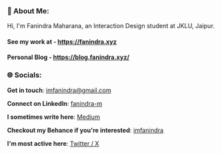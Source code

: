 ### 💫 About Me:
Hi, I'm Fanindra Maharana, an Interaction Design student at JKLU, Jaipur.


#### See my work at - https://fanindra.xyz

#### Personal Blog - https://blog.fanindra.xyz/

### 🌐 Socials:

**Get in touch**: [imfanindra@gmail.com](mailto:imfanindra@gmail.com)

**Connect on LinkedIn**: [fanindra-m](https://linkedin.com/in/fanindra-m)

**I sometimes write here**: [Medium](https://imfanindra.medium.com/)

**Checkout my Behance if you're interested**: [imfanindra](https://www.behance.net/imfanindra)

**I'm most active here**: [Twitter / X](https://twitter.com/imfanindra)
